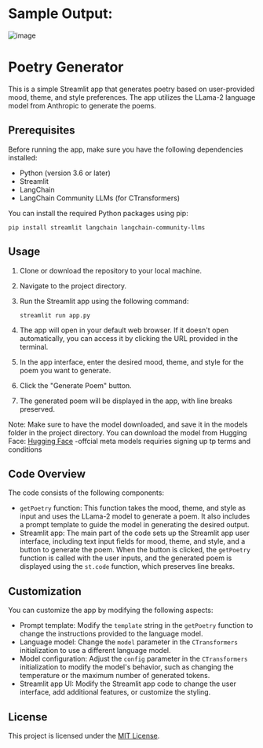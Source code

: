 # Sample Output:

![image](https://github.com/Dharinesh/An-LLM-based-Poetry-Generator/assets/108059896/cc32655a-3337-4ee6-aecd-ccadd9a5d363)

# Poetry Generator

This is a simple Streamlit app that generates poetry based on user-provided mood, theme, and style preferences. The app utilizes the LLama-2 language model from Anthropic to generate the poems.

## Prerequisites

Before running the app, make sure you have the following dependencies installed:

- Python (version 3.6 or later)
- Streamlit
- LangChain
- LangChain Community LLMs (for CTransformers)

You can install the required Python packages using pip:

```pip install streamlit langchain langchain-community-llms```

## Usage

1. Clone or download the repository to your local machine.
2. Navigate to the project directory.
3. Run the Streamlit app using the following command:

    ```streamlit run app.py```

4. The app will open in your default web browser. If it doesn't open automatically, you can access it by clicking the URL provided in the terminal.
5. In the app interface, enter the desired mood, theme, and style for the poem you want to generate.
6. Click the "Generate Poem" button.
7. The generated poem will be displayed in the app, with line breaks preserved.

Note: Make sure to have the model downloaded, and save it in the models folder in the project directory.
You can download the model from Hugging Face:  [Hugging Face]([https://example.com](https://huggingface.co/)) 
    -offcial meta models requiries signing up tp terms and conditions
    
## Code Overview

The code consists of the following components:

- `getPoetry` function: This function takes the mood, theme, and style as input and uses the LLama-2 model to generate a poem. It also includes a prompt template to guide the model in generating the desired output.
- Streamlit app: The main part of the code sets up the Streamlit app user interface, including text input fields for mood, theme, and style, and a button to generate the poem. When the button is clicked, the `getPoetry` function is called with the user inputs, and the generated poem is displayed using the `st.code` function, which preserves line breaks.

## Customization

You can customize the app by modifying the following aspects:

- Prompt template: Modify the `template` string in the `getPoetry` function to change the instructions provided to the language model.
- Language model: Change the `model` parameter in the `CTransformers` initialization to use a different language model.
- Model configuration: Adjust the `config` parameter in the `CTransformers` initialization to modify the model's behavior, such as changing the temperature or the maximum number of generated tokens.
- Streamlit app UI: Modify the Streamlit app code to change the user interface, add additional features, or customize the styling.

## License

This project is licensed under the [MIT License](LICENSE).
